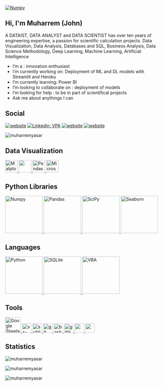 
<a href="#" target="_blank"> <img src="https://github.com/muharremyasar/muharremyasar/blob/main/backphoto.jpg?raw=true" alt="Numpy" > </a>


## Hi, I'm Muharrem (John)
A DATAIST, DATA ANALYST and DATA SCIENTIST has over ten years of engineering expertise, a passion for scientific calculation projects.
Data Visualization, Data Analysis, Databases and SQL, Business Analysis, Data Science Methodology,  Deep Learning, Machine Learning,  Artificial Intelligence  
- I’m a : innovation enthusiast 
- I’m currently working on:  Deployment of ML and DL models with Streamlit and Heroku
- I’m currently learning: Power BI 
- I’m looking to collaborate on : deployment of models
- I’m looking for help : to be in part of   scientifical projects
- Ask me about anythings I can


##  Social

[![website](https://img.shields.io/badge/gmail-f1f2f6.svg?&style=for-the-badge&logo=gmail&logoColor=red)](mailto:m.john.yasar@gmail.com)
[![Linkedin: VPA](https://img.shields.io/badge/linkedin-%230077B5.svg?&style=for-the-badge&logo=linkedin&logoColor=white)](https://www.linkedin.com/in/muharremyasar)
[![website](https://img.shields.io/badge/%20-medium-black?&style=for-the-badge&logoColor=white)](https://medium.com/@muharrem.yasar)
[![website](https://img.shields.io/badge/%20-kaggle-blue?&style=for-the-badge&logoColor=white)](https://www.kaggle.com/muharremyasar)
<p align="left"> <img src="https://komarev.com/ghpvc/?username=muharremyasar" alt="muharremyasar" /> </p>



##  Data Visualization 

<a href="#" target="_blank"> <img src="https://matplotlib.org/stable/_static/logo2_compressed.svg" alt="Matplotlib" height="40"/> </a>
<a href="#" target="_blank"> <img src="https://seaborn.pydata.org/_static/logo-wide-lightbg.svg" height="40"/> </a>
<a href="#" target="_blank"> <img src="https://upload.wikimedia.org/wikipedia/commons/thumb/e/ed/Pandas_logo.svg/2560px-Pandas_logo.svg.png" alt="Pandas" height="40"/> </a>
<a href="#" target="_blank"> <img src="https://insightsoftware.com/wp-content/uploads/2018/03/blog-microsoft-power-bi-solid-color.jpg" alt="Microsoft Power BI" height="40"/> </a>



## Python Libraries

<a href="#" target="_blank"> <img src="https://numpy.org/doc/stable/_static/numpylogo.svg" alt="Numpy" width="120"/> </a>
<a href="#" target="_blank"> <img src="https://upload.wikimedia.org/wikipedia/commons/thumb/e/ed/Pandas_logo.svg/2560px-Pandas_logo.svg.png" alt="Pandas" width="120"/> </a>
<a href="#" target="_blank"> <img src="https://www.scipy.org/_static/logo.png" alt="SciPy" width="120"/> </a>
<a href="#" target="_blank"> <img src="https://seaborn.pydata.org/_static/logo-wide-lightbg.svg" alt="Seaborn" width="120"/> </a>



## Languages

<a href="#" target="_blank"> <img src="https://download.logo.wine/logo/Python_(programming_language)/Python_(programming_language)-Logo.wine.png" alt="Python" width="120"/> </a>
<a href="#" target="_blank"> <img src="https://upload.wikimedia.org/wikipedia/commons/thumb/3/38/SQLite370.svg/1200px-SQLite370.svg.png" alt="SQLite" width="120"/> </a>
<a href="#" target="_blank"> <img src="https://ouzhang.me/talk/2019-dde-vba/featured.jpg" alt="VBA" width="120"/> </a>



## Tools
<a href="#" target="_blank"> <img src="https://smartgyann.files.wordpress.com/2020/05/457-4573752_read-more-on-how-you-can-use-your.png" alt="Google Sheets" height="50"/> </a>
<a href="#" target="_blank"> <img src="https://www.pngitem.com/pimgs/m/80-800968_vscode-visual-studio-logo-png-transparent-png.png" alt="vs-code" height="30"/> </a>
<a href="#" target="_blank"> <img src="https://cdn.icon-icons.com/icons2/1381/PNG/512/sublimetext_94866.png" alt="sublime-text" height="30"/> </a>
<a href="#" target="_blank"> <img src="https://www.vectorlogo.zone/logos/git-scm/git-scm-icon.svg" alt="git" height="30"/> </a>
<a href="#" target="_blank"> <img src="https://www.vectorlogo.zone/logos/gnu_bash/gnu_bash-icon.svg" alt="bash" height="30"/> </a>
<a href="#" target="_blank"> <img src="https://www.flaticon.com/svg/static/icons/svg/919/919847.svg" alt="gitHub" height="30"/> </a>
<a href="#" target="_blank"> <img src="https://img.shields.io/badge/jira-1e90ff.svg?&style=for-the-badge&logo=jira&logoColor=white" height="30"/> </a>
<a href="#" target="_blank"> <img src="https://upload.wikimedia.org/wikipedia/commons/thumb/b/b9/Slack_Technologies_Logo.svg/1280px-Slack_Technologies_Logo.svg.png" height="30"/> </a>



## Statistics 

<p><img align="center" src="https://github-readme-stats.vercel.app/api?username=muharremyasar&show_icons=true&locale=en" alt="muharremyasar" /></p>

<p><img align="center" src="https://github-readme-streak-stats.herokuapp.com/?user=muharremyasar&" alt="muharremyasar" /></p>

<p><img align="left" src="https://github-readme-stats.vercel.app/api/top-langs?username=muharremyasar&show_icons=true&locale=en&layout=compact" alt="muharremyasar" /></p>

